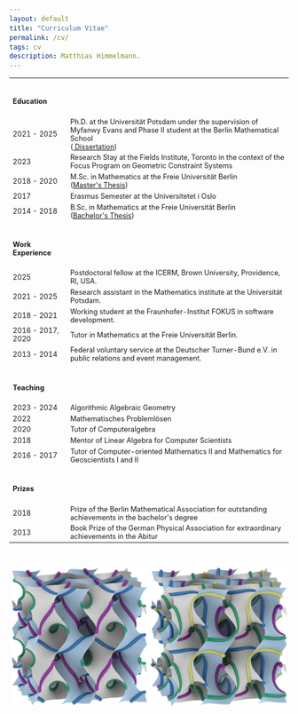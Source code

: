 ```yaml
---
layout: default
title: "Curriculum Vitae"
permalink: /cv/
tags: cv
description: Matthias Himmelmann.
---
```

<table style="width:100%; font-size: 90%;">

<tr><td><h4><br>Education</h4></td></tr>
<tr>
    <td>2021 - 2025</td>
    <td>Ph.D. at the Universität Potsdam under the supervision of Myfanwy Evans and Phase II student at the Berlin Mathematical School<br>
    (<a href="/documents/himmelmann_diss.pdf"> Dissertation</a>)</td>
</tr>
<tr>
    <td>2023</td>
    <td>Research Stay at the Fields Institute, Toronto in the context of the Focus Program on Geometric Constraint Systems</td>
</tr>
<tr>
    <td>2018 - 2020</td>
    <td>M.Sc. in Mathematics at the Freie Universität Berlin<br>
    (<a href="/documents/Masterarbeit_Himmelmann_GPCA.pdf">Master's Thesis</a>)</td>
</tr>
 <tr>
    <td>2017</td>
    <td>Erasmus Semester at the Universitetet i Oslo</td>
</tr>
<tr>
    <td>2014 - 2018</td>
    <td>B.Sc. in Mathematics at the Freie Universität Berlin<br>
     (<a href="/documents/bachelorarbeit.pdf">Bachelor's Thesis</a>)</td>
</tr>

<tr><td><h4><br>Work Experience</h4></td></tr>

<tr>
    <td>2025</td>
    <td>Postdoctoral fellow at the ICERM, Brown University, Providence, RI, USA.</td>
</tr>
<tr>
    <td>2021 - 2025</td>
    <td>Research assistant in the Mathematics institute at the Universität Potsdam.</td>
</tr>
<tr>
    <td>2018 - 2021</td>
    <td>Working student at the Fraunhofer-Institut FOKUS in software development.</td>
</tr>
<tr>
    <td>2016 - 2017, 2020</td>
    <td>Tutor in Mathematics at the Freie Universität Berlin.</td>
</tr>
<tr>
    <td>2013 - 2014</td>
    <td>Federal voluntary service at the Deutscher Turner-Bund e.V. in public relations and event management. </td>
</tr>

<tr><td><h4><br>Teaching</h4></td></tr>
<tr>
    <td>2023 - 2024</td>
    <td>Algorithmic Algebraic Geometry</td>
</tr>

<tr>
    <td>2022</td>
    <td>Mathematisches Problemlösen</td>
</tr>

<tr>
    <td>2020</td>
    <td>Tutor of Computeralgebra</td>
</tr>
<tr>
    <td>2018</td>
    <td>Mentor of Linear Algebra for Computer Scientists</td>
</tr>
<tr>
    <td>2016 - 2017</td>
    <td>Tutor of Computer-oriented Mathematics II and Mathematics for Geoscientists I and II</td>
</tr>
<tr> <td><h4><br>Prizes</h4></td></tr>
<tr>
    <td>2018</td>
    <td>Prize of the Berlin Mathematical Association for outstanding achievements in the bachelor's degree</td>
</tr>
<tr>
    <td>2013</td>
    <td>Book Prize of the German Physical Association for extraordinary achievements in the Abitur</td>
</tr>
</table>

<br>
<p> </p>
<p style="text-align: center;">
<img src="/images/bmnlinesongyroid.png" title="The $\Gamma^+$ rod packing depicted as lines on the gyroid" alt="The $\Gamma^+$ rod packing depicted as lines on the gyroid" width="49%" height="49%"/>
<img src="/images/sgnlinesongyroid.png" title="The $\Sigma^+$ rod packing depicted as lines on the gyroid" alt="The $\Sigma^+$ rod packing depicted as lines on the gyroid" width="49%" height="49%"/>
</p>
